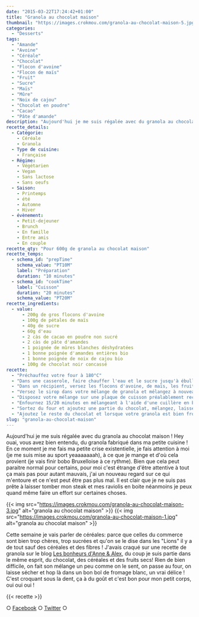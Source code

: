 ```yaml
---
date: "2015-03-22T17:24:42+01:00"
title: "Granola au chocolat maison"
thumbnail: "https://images.crokmou.com/granola-au-chocolat-maison-5.jpg"
categories:
  - "Desserts"
tags:
  - "Amande"
  - "Avoine"
  - "Céréale"
  - "Chocolat"
  - "Flocon d'avoine"
  - "Flocon de maïs"
  - "Fruit"
  - "Sucre"
  - "Maïs"
  - "Mûre"
  - "Noix de cajou"
  - "Chocolat en poudre"
  - "Cacao"
  - "Pâte d'amande"
description: "Aujourd'hui je me suis régalée avec du granola au chocolat maison ! Hey ouai, vous avez bien entendu, du granola fabriqué dans ma petite cuisine !"
recette_details:
  - Catégorie:
    - Céréale
    - Granola
  - Type de cuisine:
    - Française
  - Régime:
    - Végétarien
    - Vegan
    - Sans lactose
    - Sans oeufs
  - Saison:
    - Printemps
    - été
    - Automne
    - Hiver
  - évènement:
    - Petit-dejeuner
    - Brunch
    - En famille
    - Entre amis
    - En couple
recette_qty: "Pour 600g de granola au chocolat maison"
recette_temps:
  - schema_id: "prepTime"
    schema_value: "PT10M"
    label: "Préparation"
    duration: "10 minutes"
  - schema_id: "cookTime"
    label: "Cuisson"
    duration: "20 minutes"
    schema_value: "PT20M"
recette_ingredients:
  - value:
      - 200g de gros flocons d'avoine
      - 100g de pétales de maïs
      - 40g de sucre
      - 60g d'eau
      - 2 càs de cacao en poudre non sucré
      - 2 càs de pâte d'amandes
      - 1 poignée de mûres blanches déshydratées
      - 1 bonne poignée d'amandes entières bio
      - 1 bonne poignée de noix de cajou bio
      - 100g de chocolat noir concassé
recette:
  - "Préchauffez votre four à 180°C"
  - "Dans une casserole, faire chauffer l'eau et le sucre jusqu'à ébullition pour faire un sirop"
  - "Dans un récipient, versez les flocons d'avoine, de maïs, les fruits secs, les mûres, la pâte d'amande et le cacao. Mélangez bien le tout"
  - "Versez le sirop dans votre mélange de granola et mélangez à nouveau"
  - "Disposez votre mélange sur une plaque de cuisson préalablement recouverte de papier sulfurisé"
  - "Enfournez 15/20 minutes en mélangeant à l'aide d'une cuillère en bois de temps en temps"
  - "Sortez du four et ajoutez une partie du chocolat, mélangez, laissez refroidir à l'air libre"
  - "Ajoutez le reste du chocolat et lorsque votre granola est bien froid, conservez le dans des pots bien fermés (jusqu'à plusieurs semaines)"
slug: "granola-au-chocolat-maison"
---
```


Aujourd'hui je me suis régalée avec du granola au chocolat maison ! Hey ouai, vous avez bien entendu, du granola fabriqué dans ma petite cuisine ! En ce moment je me fais ma petite crise existentielle, je fais attention à moi (je me suis mise au sport yeaaaaaaah), à ce que je mange et d'où cela provient (je vais finir bobo Bruxelloise à ce rythme). Bien que cela peut paraitre normal pour certains, pour moi c'est étrange d'être attentive à tout ça mais pas pour autant mauvais, j'ai un nouveau regard sur ce qui m'entoure et ce n'est peut être pas plus mal. Il est clair que je ne suis pas prête à laisser tomber mon steak et mes raviolis en boite néanmoins je peux quand même faire un effort sur certaines choses.

{{< img src="https://images.crokmou.com/granola-au-chocolat-maison-3.jpg" alt="granola au chocolat maison" >}} {{< img src="https://images.crokmou.com/granola-au-chocolat-maison-1.jpg" alt="granola au chocolat maison" >}}

Cette semaine je vais parler de céréales: parce que celles du commerce sont bien trop chères, trop sucrées et qu'on se le dise dans les "Lions" il y a de tout sauf des céréales et des fibres ! J'avais craqué sur une recette de granola sur le blog [Les bonheurs d'Anne & Alex](http://www.lesbonheurs.fr/2014/09/granola-double-chocolat-et-amandes-v.html), du coup je suis partie dans le même esprit, du chocolat, des céréales et des fruits secs! Rien de bien difficile, on fait son mélange un peu comme on le sent, on passe au four, on laisse sécher et hop là dans un bon bol de fromage blanc, un vrai délice ! C'est croquant sous la dent, ça à du goût et c'est bon pour mon petit corps, oui oui oui !

{{< recette >}}

○ [Facebook](https://www.facebook.com/crokmou.blog) ○ [Twitter](https://twitter.com/Crokmou) ○
